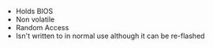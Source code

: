 - Holds BIOS 
- Non volatile
- Random Access
- Isn't written to in normal use although it can be re-flashed 
